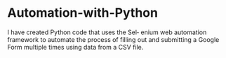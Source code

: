 # Automation-with-Python
I have created Python code that uses the Sel‐ enium web automation framework to automate the process of filling out and submitting a Google Form multiple times using data from a CSV file.

